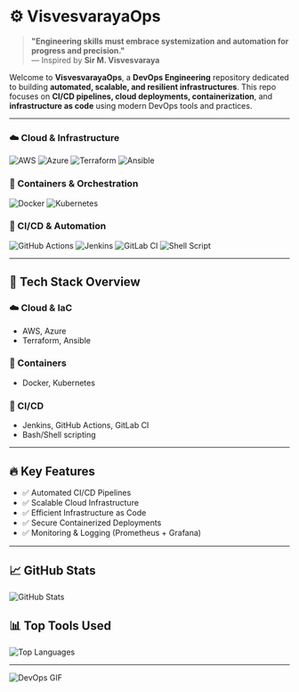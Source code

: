 <h1>⚙️ VisvesvarayaOps</h1>
<blockquote>
  <strong>"Engineering skills must embrace systemization and automation for progress and precision."</strong><br>
  — Inspired by <strong>Sir M. Visvesvaraya</strong>
</blockquote>

<p>Welcome to <strong>VisvesvarayaOps</strong>, a <strong>DevOps Engineering</strong> repository dedicated to building <strong>automated, scalable, and resilient infrastructures</strong>. This repo focuses on <strong>CI/CD pipelines, cloud deployments, containerization</strong>, and <strong>infrastructure as code</strong> using modern DevOps tools and practices.</p>

<hr>

<h3>☁️ Cloud & Infrastructure</h3>
<img src="https://img.shields.io/badge/AWS-232F3E?style=for-the-badge&logo=amazonaws&logoColor=white" alt="AWS">
<img src="https://img.shields.io/badge/Azure-0078D4?style=for-the-badge&logo=microsoft-azure&logoColor=white" alt="Azure">
<img src="https://img.shields.io/badge/Terraform-623CE4?style=for-the-badge&logo=terraform&logoColor=white" alt="Terraform">
<img src="https://img.shields.io/badge/Ansible-EE0000?style=for-the-badge&logo=ansible&logoColor=white" alt="Ansible">

<h3>🐳 Containers & Orchestration</h3>
<img src="https://img.shields.io/badge/Docker-2496ED?style=for-the-badge&logo=docker&logoColor=white" alt="Docker">
<img src="https://img.shields.io/badge/Kubernetes-326CE5?style=for-the-badge&logo=kubernetes&logoColor=white" alt="Kubernetes">

<h3>🔁 CI/CD & Automation</h3>
<img src="https://img.shields.io/badge/GitHub_Actions-2088FF?style=for-the-badge&logo=github-actions&logoColor=white" alt="GitHub Actions">
<img src="https://img.shields.io/badge/Jenkins-D24939?style=for-the-badge&logo=jenkins&logoColor=white" alt="Jenkins">
<img src="https://img.shields.io/badge/GitLab_CI-FC6D26?style=for-the-badge&logo=gitlab&logoColor=white" alt="GitLab CI">
<img src="https://img.shields.io/badge/Shell-4EAA25?style=for-the-badge&logo=gnu-bash&logoColor=white" alt="Shell Script">

<hr>

<h2>📌 Tech Stack Overview</h2>

<h3>☁️ Cloud & IaC</h3>
<ul>
  <li>AWS, Azure</li>
  <li>Terraform, Ansible</li>
</ul>

<h3>🐳 Containers</h3>
<ul>
  <li>Docker, Kubernetes</li>
</ul>

<h3>🔁 CI/CD</h3>
<ul>
  <li>Jenkins, GitHub Actions, GitLab CI</li>
  <li>Bash/Shell scripting</li>
</ul>

<hr>

<h2>🔥 Key Features</h2>
<ul>
  <li>✅ Automated CI/CD Pipelines</li>
  <li>✅ Scalable Cloud Infrastructure</li>
  <li>✅ Efficient Infrastructure as Code</li>
  <li>✅ Secure Containerized Deployments</li>
  <li>✅ Monitoring & Logging (Prometheus + Grafana)</li>
</ul>

<hr>

<h2>📈 GitHub Stats</h2>
<img src="https://github-readme-stats.vercel.app/api?samreensyedasaba=YourGitHubUsername&show_icons=true&theme=tokyonight" alt="GitHub Stats">

<h2>📊 Top Tools Used</h2>
<img src="https://github-readme-stats.vercel.app/api/top-langs/?samreensyedasaba=YourGitHubUsername&layout=compact&theme=tokyonight" alt="Top Languages">

<hr>

<img src="https://media.giphy.com/media/qgQUggAC3Pfv687qPC/giphy.gif" alt="DevOps GIF">
